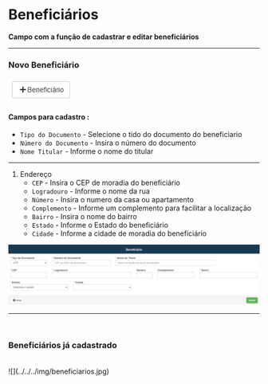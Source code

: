 #  Beneficiários
**Campo com a função de cadastrar e editar beneficiários**
***

### Novo Beneficiário

![](../../../img/novoBeneficiario.png)

#### **Campos para cadastro :**

* `Tipo do Documento` - Selecione o tido do documento do beneficiario
* `Número do Documento` - Insira o número do documento
* `Nome Titular` - Informe o nome do titular
***
1. Endereço
    - `CEP` - Insira o CEP de moradia do beneficiário
    - `Logradouro` - Informe o nome da rua
    - `Número` - Insira o numero da casa ou apartamento
    - `Complemento` - Informe um complemento para facilitar a localização
    - `Bairro` - Insira o nome do bairro
    - `Estado` - Informe o Estado do beneficiário
    - `Cidade` - Informe a cidade de moradia do beneficiário

![](../../../img/cadastroBeneficiario.png)
***
<br>

### Beneficiários já cadastrado
<br>
![](../../../img/beneficiarios.jpg)